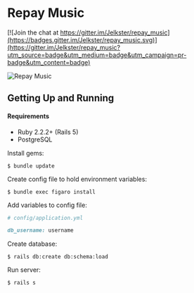 # Repay Music 

[![Join the chat at https://gitter.im/Jelkster/repay_music](https://badges.gitter.im/Jelkster/repay_music.svg)](https://gitter.im/Jelkster/repay_music?utm_source=badge&utm_medium=badge&utm_campaign=pr-badge&utm_content=badge)

![Repay Music](https://pbs.twimg.com/profile_images/581117997986770944/82TUitVE.png)

## Getting Up and Running

#### Requirements
- Ruby 2.2.2+ (Rails 5)
- PostgreSQL

Install gems:
```
$ bundle update
```

Create config file to hold environment variables:
```
$ bundle exec figaro install
```

Add variables to config file:
```ruby
# config/application.yml

db_username: username
```

Create database:
```
$ rails db:create db:schema:load
```

Run server:
```
$ rails s
```
